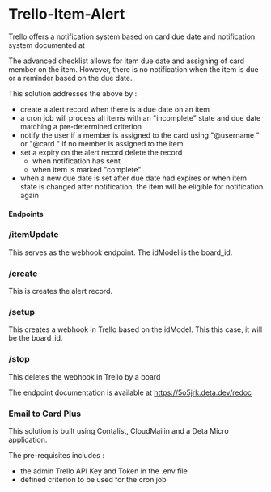 # Trello-Item-Alert

Trello offers a notification system based on card due date and notification system documented at

The advanced checklist allows for item due date and assigning of card member on the item. However, there is no notification when the item is due or a reminder based on the due date.

This solution addresses the above by :

- create a alert record when there is a due date on an item
- a cron job will process all items with an "incomplete" state and due date matching a pre-determined criterion
- notify the user if a member is assigned to the card using "@username <some meaning text>" or "@card <some meaning text>" if no member is assigned to the item
- set a expiry on the alert record delete the record
  - when notification has sent
  - when item is marked "complete"
- when a new due date is set after due date had expires or when item state is changed after notification, the item will be eligible for notification again

#### Endpoints

### /itemUpdate

This serves as the webhook endpoint. The idModel is the board_id.

### /create

This is creates the alert record.

### /setup

This creates a webhook in Trello based on the idModel. This this case, it will be the board_id.

### /stop

This deletes the webhook in Trello by a board

The endpoint documentation is available at https://5o5jrk.deta.dev/redoc

### Email to Card Plus

This solution is built using Contalist, CloudMailin and a Deta Micro application.

The pre-requisites includes :
- the admin Trello API Key and Token in the .env file
- defined criterion to be used for the cron job
